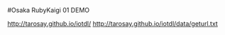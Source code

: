 #Osaka RubyKaigi 01 DEMO

http://tarosay.github.io/iotdl/
http://tarosay.github.io/iotdl/data/geturl.txt
